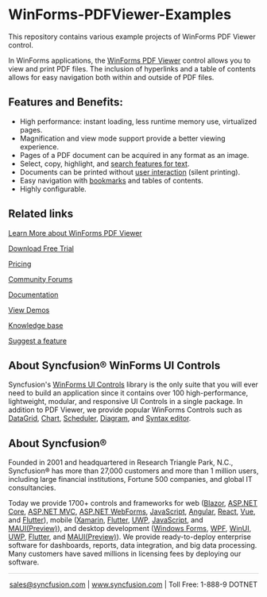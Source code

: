 # WinForms-PDFViewer-Examples
This repository contains various example projects of WinForms PDF Viewer control.

In WinForms applications, the [WinForms PDF Viewer](https://www.syncfusion.com/winforms-ui-controls/pdf-viewer?utm_source=github&utm_medium=listing&utm_campaign=winforms-pdf-viewer-github-samples) control allows you to view and print PDF files. The inclusion of hyperlinks and a table of contents allows for easy navigation both within and outside of PDF files.

## Features and Benefits:
* High performance: instant loading, less runtime memory use, virtualized pages.
* Magnification and view mode support provide a better viewing experience.
* Pages of a PDF document can be acquired in any format as an image.
* Select, copy, highlight, and [search features for text](https://help.syncfusion.com/windowsforms/pdf-viewer/searching-text?utm_source=github&utm_medium=listing&utm_campaign=winforms-pdf-viewer-github-samples).
* Documents can be printed without [user interaction](https://help.syncfusion.com/windowsforms/pdf-viewer/interaction-modes?utm_source=github&utm_medium=listing&utm_campaign=winforms-pdf-viewer-github-samples) (silent printing).
* Easy navigation with [bookmarks](https://help.syncfusion.com/windowsforms/pdf-viewer/bookmark-navigation?utm_source=github&utm_medium=listing&utm_campaign=winforms-pdf-viewer-github-samples) and tables of contents.
* Highly configurable.

## Related links

[Learn More about WinForms PDF Viewer](https://www.syncfusion.com/winforms-ui-controls/pdf-viewer?utm_source=github&utm_medium=listing&utm_campaign=winforms-pdf-viewer-github-samples)

[Download Free Trial](https://www.syncfusion.com/downloads/windowsforms?utm_source=github&utm_medium=listing&utm_campaign=winforms-pdf-viewer-github-samples)

[Pricing](https://www.syncfusion.com/sales/products/windowsforms?utm_source=github&utm_medium=listing&utm_campaign=winforms-pdf-viewer-github-samples)

[Community Forums](https://www.syncfusion.com/forums?utm_source=github&utm_medium=listing&utm_campaign=winforms-pdf-viewer-github-samples)

[Documentation](https://help.syncfusion.com/windowsforms/pdfviewer/getting-started?utm_source=github&utm_medium=listing&utm_campaign=winforms-pdf-viewer-github-samples)

[View Demos](https://github.com/syncfusion/winforms-demos/tree/master/pdfviewer?utm_source=github&utm_medium=listing&utm_campaign=winforms-pdf-viewer-github-samples)

[Knowledge base](https://www.syncfusion.com/kb?utm_source=github&utm_medium=listing&utm_campaign=winforms-pdf-viewer-github-samples)

[Suggest a feature](https://www.syncfusion.com/feedback/winforms?utm_source=github&utm_medium=listing&utm_campaign=winforms-pdf-viewer-github-samples)

## About Syncfusion&reg; WinForms UI Controls
Syncfusion's [WinForms UI Controls](https://www.syncfusion.com/winforms-ui-controls?utm_source=github&utm_medium=listing&utm_campaign=winforms-pdf-viewer-github-samples) library is the only suite that you will ever need to build an application since it contains over 100 high-performance, lightweight, modular, and responsive UI Controls in a single package. In addition to PDF Viewer, we provide popular WinForms Controls such as [DataGrid](https://www.syncfusion.com/winforms-ui-controls/datagrid?utm_source=github&utm_medium=listing&utm_campaign=winforms-pdf-viewer-github-samples), [Chart](https://www.syncfusion.com/winforms-ui-controls/chart?utm_source=github&utm_medium=listing&utm_campaign=winforms-pdf-viewer-github-samples), [Scheduler](https://www.syncfusion.com/winforms-ui-controls/scheduler?utm_source=github&utm_medium=listing&utm_campaign=winforms-pdf-viewer-github-samples), [Diagram](https://www.syncfusion.com/winforms-ui-controls/diagram?utm_source=github&utm_medium=listing&utm_campaign=winforms-pdf-viewer-github-samples), and [Syntax editor](https://www.syncfusion.com/winforms-ui-controls/syntax-editor?utm_source=github&utm_medium=listing&utm_campaign=winforms-pdf-viewer-github-samples).

## About Syncfusion&reg;

Founded in 2001 and headquartered in Research Triangle Park, N.C., Syncfusion&reg; has more than 27,000 customers and more than 1 million users, including large financial institutions, Fortune 500 companies, and global IT consultancies.

Today we provide 1700+ controls and frameworks for web ([Blazor](https://www.syncfusion.com/blazor-components?utm_source=github&utm_medium=listing&utm_campaign=winforms-pdf-viewer-github-samples), [ASP.NET Core](https://www.syncfusion.com/aspnet-core-ui-controls?utm_source=github&utm_medium=listing&utm_campaign=winforms-pdf-viewer-github-samples), [ASP.NET MVC](https://www.syncfusion.com/aspnet-mvc-ui-controls?utm_source=github&utm_medium=listing&utm_campaign=winforms-pdf-viewer-github-samples), [ASP.NET WebForms](https://www.syncfusion.com/jquery/aspnet-webforms-ui-controls?utm_source=github&utm_medium=listing&utm_campaign=winforms-pdf-viewer-github-samples), [JavaScript](https://www.syncfusion.com/javascript-ui-controls?utm_source=github&utm_medium=listing&utm_campaign=winforms-pdf-viewer-github-samples), [Angular](https://www.syncfusion.com/angular-ui-components?utm_source=github&utm_medium=listing&utm_campaign=winforms-pdf-viewer-github-samples), [React](https://www.syncfusion.com/react-ui-components?utm_source=github&utm_medium=listing&utm_campaign=winforms-pdf-viewer-github-samples), [Vue](https://www.syncfusion.com/vue-ui-components?utm_source=github&utm_medium=listing&utm_campaign=winforms-pdf-viewer-github-samples), and [Flutter](https://www.syncfusion.com/flutter-widgets?utm_source=github&utm_medium=listing&utm_campaign=winforms-pdf-viewer-github-samples)), mobile ([Xamarin](https://www.syncfusion.com/xamarin-ui-controls?utm_source=github&utm_medium=listing&utm_campaign=winforms-pdf-viewer-github-samples), [Flutter](https://www.syncfusion.com/flutter-widgets?utm_source=github&utm_medium=listing&utm_campaign=winforms-pdf-viewer-github-samples), [UWP](https://www.syncfusion.com/uwp-ui-controls?utm_source=github&utm_medium=listing&utm_campaign=winforms-pdf-viewer-github-samples), [JavaScript](https://www.syncfusion.com/javascript-ui-controls?utm_source=github&utm_medium=listing&utm_campaign=winforms-pdf-viewer-github-samples), and [MAUI(Preview)](https://www.syncfusion.com/maui-controls?utm_source=github&utm_medium=listing&utm_campaign=winforms-pdf-viewer-github-samples)), and desktop development ([Windows Forms](https://www.syncfusion.com/winforms-ui-controls?utm_source=github&utm_medium=listing&utm_campaign=winforms-pdf-viewer-github-samples), [WPF](https://www.syncfusion.com/wpf-ui-controls?utm_source=github&utm_medium=listing&utm_campaign=winforms-pdf-viewer-github-samples), [WinUI](https://www.syncfusion.com/winui-controls?utm_source=github&utm_medium=listing&utm_campaign=winforms-pdf-viewer-github-samples), [UWP](https://www.syncfusion.com/uwp-ui-controls?utm_source=github&utm_medium=listing&utm_campaign=winforms-pdf-viewer-github-samples), [Flutter](https://www.syncfusion.com/flutter-widgets?utm_source=github&utm_medium=listing&utm_campaign=winforms-pdf-viewer-github-samples), and [MAUI(Preview)](https://www.syncfusion.com/maui-controls?utm_source=github&utm_medium=listing&utm_campaign=winforms-pdf-viewer-github-samples)). We provide ready-to-deploy enterprise software for dashboards, reports, data integration, and big data processing. Many customers have saved millions in licensing fees by deploying our software.

<hr style="height:0.3px;border:none;color:lightgrey;background-color:lightgrey;" />

<p align="center">
  <a href="mailto:sales@syncfusion.com?Subject=Syncfusion WinForms PDF Viewer - GitHub" target="_top">sales@syncfusion.com</a>  | <a href="https://www.syncfusion.com?utm_source=github&utm_medium=listing&utm_campaign=winforms-pdf-viewer-github-samples">www.syncfusion.com</a> | Toll Free: 1-888-9 DOTNET <br>
</p>
